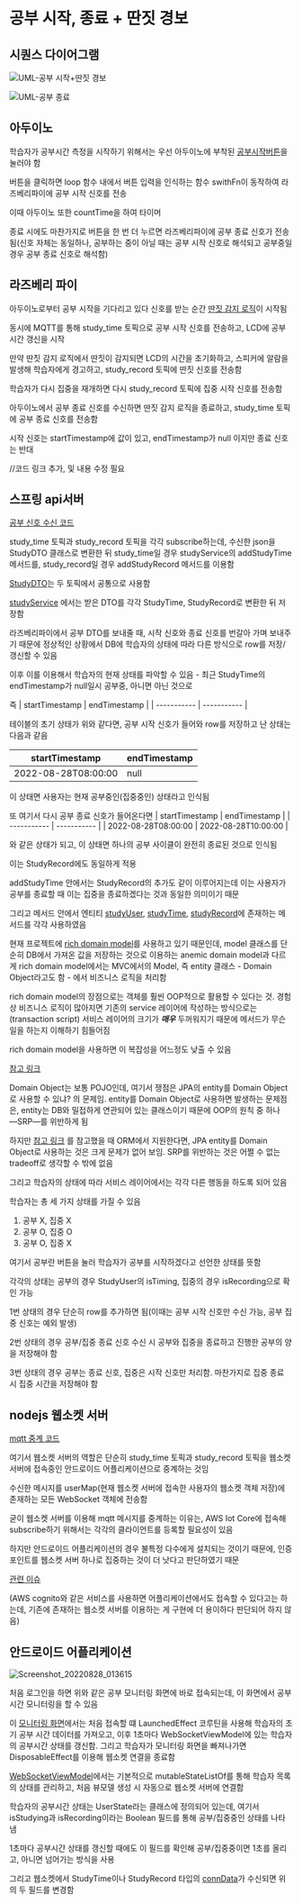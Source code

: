 # 공부 시작, 종료 + 딴짓 경보
## 시퀀스 다이어그램

![UML-공부 시작+딴짓 경보](https://user-images.githubusercontent.com/29668913/187034789-816954a5-3b70-44f8-98a3-07958d445942.jpg)

![UML-공부 종료](https://user-images.githubusercontent.com/29668913/187034811-fec11aa8-6e6a-4f50-89bd-8b8c2794e538.jpg)

## 아두이노

학습자가 공부시간 측정을 시작하기 위해서는 우선 아두이노에 부착된 [공부시작버튼](https://github.com/veryneuron/study_mate_project/blob/main/arduino/temphumidtimer.ino)을 눌러야 함

버튼을 클릭하면 loop 함수 내에서 버튼 입력을 인식하는 함수 swithFn이 동작하여 라즈베리파이에 공부 시작 신호를 전송

이때 아두이노 또한 countTime을 하여 타이머

종료 시에도 마찬가지로 버튼을 한 번 더 누르면 라즈베리파이에 공부 종료 신호가 전송됨(신호 자체는 동일하나, 공부하는 중이 아닐 때는 공부 시작 신호로 해석되고 공부중일 경우 공부 종료 신호로 해석함)



## 라즈베리 파이
아두이노로부터 공부 시작을 기다리고 있다 신호를 받는 순간 [딴짓 감지 로직](https://github.com/veryneuron/study_mate_project/blob/main/doc/%EB%94%B4%EC%A7%93%20%EA%B0%90%EC%A7%80.md)이 시작됨

동시에 MQTT를 통해 study_time 토픽으로 공부 시작 신호를 전송하고, LCD에 공부시간 갱신을 시작

만약 딴짓 감지 로직에서 딴짓이 감지되면 LCD의 시간을 초기화하고, 스피커에 알람을 발생해 학습자에게 경고하고, study_record 토픽에 딴짓 신호를 전송함

학습자가 다시 집중을 재개하면 다시 study_record 토픽에 집중 시작 신호를 전송함

아두이노에서 공부 종료 신호를 수신하면 딴짓 감지 로직을 종료하고, study_time 토픽에 공부 종료 신호를 전송함

시작 신호는 startTimestamp에 값이 있고, endTimestamp가 null 이지만 종료 신호는 반대

//코드 링크 추가, 및 내용 수정 필요

## 스프링 api서버
[공부 신호 수신 코드](https://github.com/veryneuron/study_mate_project/blob/45159f9204c41c0298559538b1300ae27b664a8c/server/api/src/main/java/com/studymate/api/study/subscribe/StudySubscribe.java)

study_time 토픽과 study_record 토픽을 각각 subscribe하는데, 수신한 json을 StudyDTO 클래스로 변환한 뒤 study_time일 경우 studyService의 addStudyTime 메서드를, study_record일 경우 addStudyRecord 메서드를 이용함

[StudyDTO](https://github.com/veryneuron/study_mate_project/blob/server_dev/server/api/src/main/java/com/studymate/api/study/dto/StudyDTO.java)는 두 토픽에서 공통으로 사용함

[studyService](https://github.com/veryneuron/study_mate_project/blob/45159f9204c41c0298559538b1300ae27b664a8c/server/api/src/main/java/com/studymate/api/study/service/StudyService.java)
에서는 받은 DTO를 각각 StudyTime, StudyRecord로 변환한 뒤 저장함

라즈베리파이에서 공부 DTO를 보내줄 때, 시작 신호와 종료 신호를 번갈아 가며 보내주기 때문에 정상적인 상황에서 DB에 학습자의 상태에 따라 다른 방식으로 row를 저장/갱신할 수 있음

이후 이를 이용해서 학습자의 현재 상태를 파악할 수 있음 - 최근 StudyTime의 endTimestamp가 null일시 공부중, 아니면 아닌 것으로

즉
| startTimestamp      | endTimestamp |
| ----------- | ----------- |

테이블의 초기 상태가 위와 같다면, 공부 시작 신호가 들어와 row를 저장하고 난 상태는 다음과 같음

| startTimestamp      | endTimestamp |
| ----------- | ----------- |
| 2022-08-28T08:00:00      | null       |

이 상태면 사용자는 현재 공부중인(집중중인) 상태라고 인식됨

또 여기서 다시 공부 종료 신호가 들어온다면
| startTimestamp      | endTimestamp |
| ----------- | ----------- |
| 2022-08-28T08:00:00      | 2022-08-28T10:00:00       |

와 같은 상태가 되고, 이 상태면 하나의 공부 사이클이 완전히 종료된 것으로 인식됨

이는 StudyRecord에도 동일하게 적용

addStudyTime 안에서는 StudyRecord의 추가도 같이 이루어지는데 이는 사용자가 공부를 종료할 때 이는 집중을 종료하겠다는 것과 동일한 의미이기 때문

그리고 메서드 안에서 엔티티 [studyUser](https://github.com/veryneuron/study_mate_project/blob/server_dev/server/api/src/main/java/com/studymate/api/user/entity/StudyUser.java), [studyTime](https://github.com/veryneuron/study_mate_project/blob/server_dev/server/api/src/main/java/com/studymate/api/study/entity/StudyTime.java), [studyRecord](https://github.com/veryneuron/study_mate_project/blob/server_dev/server/api/src/main/java/com/studymate/api/study/entity/StudyRecord.java)에 존재하는 메서드를 각각 사용하였음

현재 프로젝트에 [rich domain model](https://github.com/veryneuron/study_mate_project/commit/1fe06d3f3c261dd642d48be145d9272a0b039008)를 사용하고 있기 때문인데, model 클래스를 단순히 DB에서 가져온 값을 저장하는 것으로 이용하는 anemic domain model과 다르게 rich domain model에서는 MVC에서의 Model, 즉 entity 클래스 - Domain Object라고도 함 - 에서 비즈니스 로직을 처리함

rich domain model의 장점으로는 객체를 훨씬 OOP적으로 활용할 수 있다는 것. 경험상 비즈니스 로직이 많아지면 기존의 service 레이어에 작성하는 방식으로는(transaction script) 서비스 레이어의 크기가 ***매우*** 두꺼워지기 때문에 메서드가 무슨 일을 하는지 이해하기 힘들어짐

rich domain model을 사용하면 이 복잡성을 어느정도 낮출 수 있음

[참고 링크](https://martinfowler.com/bliki/AnemicDomainModel.html)

Domain Object는 보통 POJO인데, 여기서 쟁점은 JPA의 entity를 Domain Object로 사용할 수 있냐? 의 문제임. entity를 Domain Object로 사용하면 발생하는 문제점은, entity는 DB와 밀접하게 연관되어 있는 클래스이기 때문에 OOP의 원칙 중 하나―SRP―를 위반하게 됨

하지만 [참고 링크](https://stackoverflow.com/questions/46227697/should-jpa-entities-and-ddd-entities-be-the-same-classes) 를 참고했을 때 ORM에서 지원한다면, JPA entity를 Domain Object로 사용하는 것은 크게 문제가 없어 보임. SRP를 위반하는 것은 어쩔 수 없는 tradeoff로 생각할 수 밖에 없음

그리고 학습자의 상태에 따라 서비스 레이어에서는 각각 다른 행동을 하도록 되어 있음

학습자는 총 세 가지 상태를 가질 수 있음

1. 공부 X, 집중 X
2. 공부 O, 집중 O
3. 공부 O, 집중 X

여기서 공부란 버튼을 눌러 학습자가 공부를 시작하겠다고 선언한 상태를 뜻함

각각의 상태는 공부의 경우 StudyUser의 isTiming, 집중의 경우 isRecording으로 확인 가능

1번 상태의 경우 단순히 row를 추가하면 됨(이때는 공부 시작 신호만 수신 가능, 공부 집중 신호는 예외 발생)

2번 상태의 경우 공부/집중 종료 신호 수신 시 공부와 집중을 종료하고 진행한 공부의 양을 저장해야 함

3번 상태의 경우 공부는 종료 신호, 집중은 시작 신호만 처리함. 마찬가지로 집중 종료 시 집중 시간을 저장해야 함

## nodejs 웹소켓 서버
[mqtt 중계 코드](https://github.com/veryneuron/study_mate_project/blob/server_dev/server/websocket/src/controller/AWSMqtt.ts)

여기서 웹소켓 서버의 역할은 단순히 study_time 토픽과 study_record 토픽을 웹소켓 서버에 접속중인 안드로이드 어플리케이션으로 중계하는 것임

수신한 메시지를 userMap(현재 웹소켓 서버에 접속한 사용자의 웹소켓 객체 저장)에 존재하는 모든 WebSocket 객체에 전송함

굳이 웹소켓 서버를 이용해 mqtt 메시지를 중계하는 이유는, AWS Iot Core에 접속해 subscribe하기 위해서는 각각의 클라이언트를 등록할 필요성이 있음

하지만 안드로이드 어플리케이션의 경우 불특정 다수에게 설치되는 것이기 때문에, 인증 포인트를 웹소켓 서버 하나로 집중하는 것이 더 낫다고 판단하였기 때문

[관련 이슈](https://github.com/veryneuron/study_mate_project/issues/11)

(AWS cognito와 같은 서비스를 사용하면 어플리케이션에서도 접속할 수 있다고는 하는데, 기존에 존재하는 웹소켓 서버를 이용하는 게 구현에 더 용이하다 판단되어 하지 않음)

## 안드로이드 어플리케이션
![Screenshot_20220828_013615](https://user-images.githubusercontent.com/29668913/187039989-0148b195-27d0-4b53-99d3-efbdd869cea4.png)

처음 로그인을 하면 위와 같은 공부 모니터링 화면에 바로 접속되는데, 이 화면에서 공부시간 모니터링을 할 수 있음

이 [모니터링 화면](https://github.com/veryneuron/study_mate_project/blob/android_app_dev/android_app/app/src/main/java/com/studymate/application/ui/main/Monitoring.kt)에서는 처음 접속할 떄 LaunchedEffect 코루틴을 사용해 학습자의 초기 공부 시간 데이터를 가져오고, 이후 1초마다 WebSocketViewModel에 있는 학습자의 공부시간 상태를 갱신함. 그리고 학습자가 모니터링 화면을 빠져나가면 DisposableEffect를 이용해 웹소켓 연결을 종료함

[WebSocketViewModel](https://github.com/veryneuron/study_mate_project/blob/android_app_dev/android_app/app/src/main/java/com/studymate/application/model/WebSocketViewModel.kt)에서는 기본적으로 mutableStateListOf를 통해 학습자 목록의 상태를 관리하고, 처음 뷰모델 생성 시 자동으로 웹소켓 서버에 연결함

학습자의 공부시간 상태는 UserState라는 클래스에 정의되어 있는데, 여기서 isStudying과 isRecording이라는 Boolean 필드를 통해 공부/집중중인 상태를 나타냄

1초마다 공부시간 상태를 갱신할 때에도 이 필드를 확인해 공부/집중중이면 1초를 올리고, 아니면 넘어가는 방식을 사용

그리고 웹소켓에서 StudyTime이나 StudyRecord 타입의 [connData](https://github.com/veryneuron/study_mate_project/blob/android_app_dev/android_app/app/src/main/java/com/studymate/application/data/ServerData.kt)가 수신되면 위의 두 필드를 변경함
